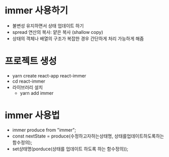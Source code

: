 # immer 사용하기
- 불변성 유지하면서 상태 업데이트 하기
- spread 연산의 복사: 얕은 복사 (shallow copy)
- 상태의 객체나 배열의 구조가 복잡한 경우 간단하게 처리 가능하게 해줌

# 프로젝트 생성
  - yarn create react-app react-immer
  - cd react-immer
- 라이브러리 설치
  - yarn add immer

# immer 사용법
- immer produce from "immer";
- const nextState = produce(수정하고자하는상태명, 상태를업데이트하도록하는함수정의);
- set상태명(porduce(상태를 업데이트 하도록 하는 함수정의));
